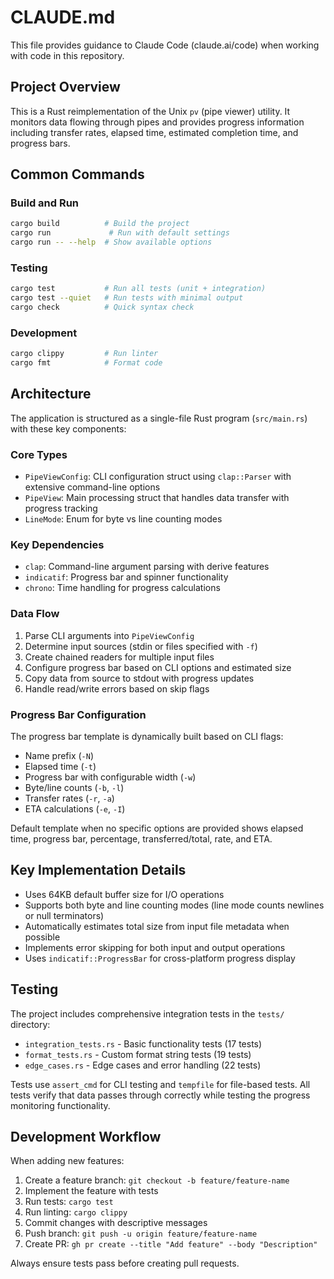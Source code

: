# CLAUDE.md

This file provides guidance to Claude Code (claude.ai/code) when working with code in this repository.

## Project Overview

This is a Rust reimplementation of the Unix `pv` (pipe viewer) utility. It monitors data flowing through pipes and provides progress information including transfer rates, elapsed time, estimated completion time, and progress bars.

## Common Commands

### Build and Run
```bash
cargo build          # Build the project
cargo run             # Run with default settings
cargo run -- --help  # Show available options
```

### Testing
```bash
cargo test           # Run all tests (unit + integration)
cargo test --quiet   # Run tests with minimal output
cargo check          # Quick syntax check
```

### Development
```bash
cargo clippy         # Run linter
cargo fmt            # Format code
```

## Architecture

The application is structured as a single-file Rust program (`src/main.rs`) with these key components:

### Core Types
- `PipeViewConfig`: CLI configuration struct using `clap::Parser` with extensive command-line options
- `PipeView`: Main processing struct that handles data transfer with progress tracking
- `LineMode`: Enum for byte vs line counting modes

### Key Dependencies
- `clap`: Command-line argument parsing with derive features
- `indicatif`: Progress bar and spinner functionality
- `chrono`: Time handling for progress calculations

### Data Flow
1. Parse CLI arguments into `PipeViewConfig`
2. Determine input sources (stdin or files specified with `-f`)
3. Create chained readers for multiple input files
4. Configure progress bar based on CLI options and estimated size
5. Copy data from source to stdout with progress updates
6. Handle read/write errors based on skip flags

### Progress Bar Configuration
The progress bar template is dynamically built based on CLI flags:
- Name prefix (`-N`)
- Elapsed time (`-t`)
- Progress bar with configurable width (`-w`)
- Byte/line counts (`-b`, `-l`)
- Transfer rates (`-r`, `-a`)
- ETA calculations (`-e`, `-I`)

Default template when no specific options are provided shows elapsed time, progress bar, percentage, transferred/total, rate, and ETA.

## Key Implementation Details

- Uses 64KB default buffer size for I/O operations
- Supports both byte and line counting modes (line mode counts newlines or null terminators)
- Automatically estimates total size from input file metadata when possible
- Implements error skipping for both input and output operations
- Uses `indicatif::ProgressBar` for cross-platform progress display

## Testing

The project includes comprehensive integration tests in the `tests/` directory:

- `integration_tests.rs` - Basic functionality tests (17 tests)
- `format_tests.rs` - Custom format string tests (19 tests) 
- `edge_cases.rs` - Edge cases and error handling (22 tests)

Tests use `assert_cmd` for CLI testing and `tempfile` for file-based tests. All tests verify that data passes through correctly while testing the progress monitoring functionality.

## Development Workflow

When adding new features:

1. Create a feature branch: `git checkout -b feature/feature-name`
2. Implement the feature with tests
3. Run tests: `cargo test`
4. Run linting: `cargo clippy`
5. Commit changes with descriptive messages
6. Push branch: `git push -u origin feature/feature-name`
7. Create PR: `gh pr create --title "Add feature" --body "Description"`

Always ensure tests pass before creating pull requests.
